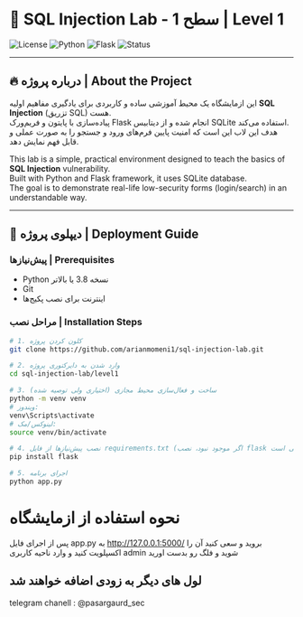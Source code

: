 # 🚩 SQL Injection Lab - سطح 1 | Level 1

![License](https://img.shields.io/badge/license-MIT-green)
![Python](https://img.shields.io/badge/python-3.8%2B-blue)
![Flask](https://img.shields.io/badge/flask-v2.0-orange)
![Status](https://img.shields.io/badge/status-active-brightgreen)

---

## 🔥 درباره پروژه | About the Project

این ازمایشگاه یک محیط آموزشی ساده و کاربردی برای یادگیری مفاهیم اولیه **SQL Injection** (تزریق SQL) هست.  
پیاده‌سازی با پایتون و فریم‌ورک Flask انجام شده و از دیتابیس SQLite استفاده می‌کند.  
هدف این لاب این است که امنیت پایین فرم‌های ورود و جستجو را به صورت عملی و قابل فهم نمایش دهد.

This lab is a simple, practical environment designed to teach the basics of **SQL Injection** vulnerability.  
Built with Python and Flask framework, it uses SQLite database.  
The goal is to demonstrate real-life low-security forms (login/search) in an understandable way.

---

## 🚀 دیپلوی پروژه | Deployment Guide

### پیش‌نیازها | Prerequisites
- Python نسخه 3.8 یا بالاتر  
- Git  
- اینترنت برای نصب پکیج‌ها  

### مراحل نصب | Installation Steps

```bash
# 1. کلون کردن پروژه
git clone https://github.com/arianmomeni1/sql-injection-lab.git

# 2. وارد شدن به دایرکتوری پروژه
cd sql-injection-lab/level1

# 3. ساخت و فعال‌سازی محیط مجازی (اختیاری ولی توصیه شده)
python -m venv venv
# ویندوز:
venv\Scripts\activate
# لینوکس/مک:
source venv/bin/activate

# 4. نصب پیش‌نیازها از فایل requirements.txt (اگر موجود نبود، نصب flask کافی است)
pip install flask

# 5. اجرای برنامه
python app.py
```
# نحوه استفاده از ازمایشگاه 
پس از اجرای فایل app.py به http://127.0.0.1:5000/ بروید و سعی کنید آن را اکسپلویت کنید و وارد ناحیه کاربری admin شوید و فلگ رو بدست اورید 



## لول های دیگر به زودی اضافه خواهند شد

telegram chanell : @pasargaurd_sec

